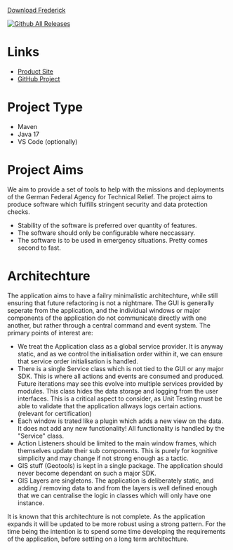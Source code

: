 [Download Frederick](https://github.com/liturner/frederick/releases)

[![Github All Releases](https://img.shields.io/github/downloads/liturner/frederick/total.svg)]()


# Links

- [Product Site](https://liturner.github.io/frederick/)
- [GitHub Project](https://github.com/liturner/frederick)

# Project Type

- Maven
- Java 17
- VS Code (optionally)

# Project Aims

We aim to provide a set of tools to help with the missions and deployments of the German Federal Agency for Technical Relief. The project aims to produce software which fulfills stringent security and data protection checks.

- Stability of the software is preferred over quantity of features.
- The software should only be configurable where neccassary.
- The software is to be used in emergency situations. Pretty comes second to fast.

# Architechture

The application aims to have a failry minimalistic architechture, while still ensuring that future refactoring is not a nightmare. The GUI is generally seperate from the application, and the individual windows or major components of the application do not communicate directly with one another, but rather through a central command and event system. The primary points of interest are:

- We treat the Application class as a global service provider. It is anyway static, and as we control the initialisation order within it, we can ensure that service order initialisation is handled.
- There is a single Service class which is not tied to the GUI or any major SDK. This is where all actions and events are consumed and produced. Future iterations may see this evolve into multiple services provided by modules. This class hides the data storage and logging from the user interfaces. This is a critical aspect to consider, as Unit Testing must be able to validate that the application allways logs certain actions. (relevant for certification)
- Each window is trated like a plugin which adds a new view on the data. It does not add any new functionality! All functionality is handled by the "Service" class.
- Action Listeners should be limited to the main window frames, which themselves update their sub components. This is purely for kognitive simplicity and may change if not strong enough as a tactic.
- GIS stuff (Geotools) is kept in a single package. The application should never become dependant on such a major SDK.
- GIS Layers are singletons. The application is deliberately static, and adding / removing data to and from the layers is well defined enough that we can centralise the logic in classes which will only have one instance.

It is known that this architechture is not complete. As the application expands it will be updated to be more robust using a strong pattern. For the time being the intention is to spend some time developing the requirements of the application, before settling on a long term architechture.
